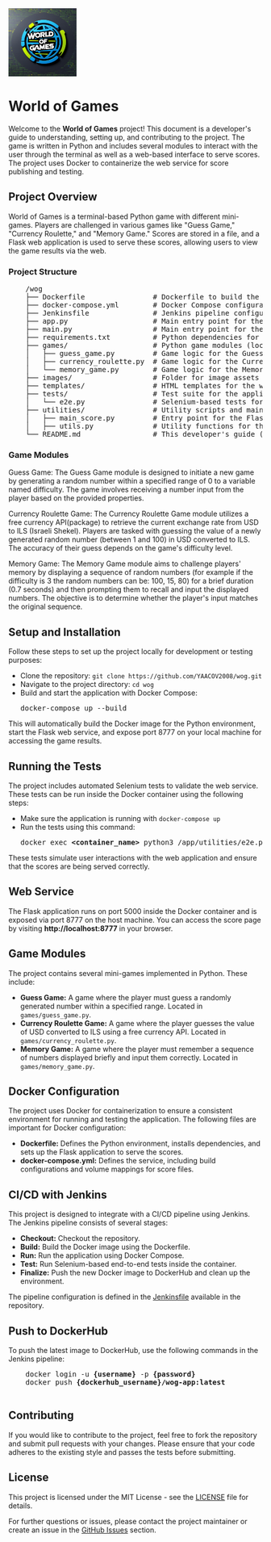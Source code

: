 <!DOCTYPE html>
<html lang="en">
<a href="https://github.com/YAACOV2008/wog">
  <img src="./images/logo-main.png" alt="Logo" height="135px" style="max-width: 100%;">
</a>
<br/>

<body>
<h1> World of Games </h1>
<p>Welcome to the <strong>World of Games</strong> project! This document is a developer's guide to understanding, setting up, and contributing to the project. The game is written in Python and includes several modules to interact with the user through the terminal as well as a web-based interface to serve scores. The project uses Docker to containerize the web service for score publishing and testing.</p>
<h2>Project Overview</h2>
    <p>World of Games is a terminal-based Python game with different mini-games. Players are challenged in various games like "Guess Game," "Currency Roulette," and "Memory Game." Scores are stored in a file, and a Flask web application is used to serve these scores, allowing users to view the game results via the web.</p>

<h3>Project Structure</h3>

<pre>
    /wog
    ├── Dockerfile                # Dockerfile to build the Python environment and web service
    ├── docker-compose.yml        # Docker Compose configuration for the application
    ├── Jenkinsfile               # Jenkins pipeline configuration file
    ├── app.py                    # Main entry point for the game logic (called by main.py)
    ├── main.py                   # Main entry point for the welcome screen and initiates the game (calls app.py)
    ├── requirements.txt          # Python dependencies for the application
    ├── games/                    # Python game modules (located here)
    │   ├── guess_game.py         # Game logic for the Guess Game
    │   ├── currency_roulette.py  # Game logic for the Currency Roulette game
    │   └── memory_game.py        # Game logic for the Memory game
    ├── images/                   # Folder for image assets (e.g., logos)
    ├── templates/                # HTML templates for the web service
    ├── tests/                    # Test suite for the application
    │   └── e2e.py                # Selenium-based tests for the web service
    ├── utilities/                # Utility scripts and main game logic
    │   ├── main_score.py         # Entry point for the Flask web service
    │   ├── utils.py              # Utility functions for the game logic
    └── README.md                 # This developer's guide (Markdown format)
</pre>
<h3>Game Modules </h3>

Guess Game:
The Guess Game module is designed to initiate a new game by generating a random number
within a specified range of 0 to a variable named difficulty. The game involves receiving a number
input from the player based on the provided properties.

Currency Roulette Game:
The Currency Roulette Game module utilizes a free currency API(package) to retrieve the current
exchange rate from USD to ILS (Israeli Shekel). Players are tasked with guessing the value of a newly
generated random number (between 1 and 100) in USD converted to ILS. The accuracy of their guess
depends on the game's difficulty level.

Memory Game:
The Memory Game module aims to challenge players' memory by displaying a sequence of
random numbers (for example if the difficulty is 3 the random numbers can be: 100, 15, 80) for a
brief duration (0.7 seconds) and then prompting them to recall and input the displayed numbers.
The objective is to determine whether the player's input matches the original sequence.

<h2>Setup and Installation</h2>
    <p>Follow these steps to set up the project locally for development or testing purposes:</p>
    <ul>
        <li>Clone the repository: <code>git clone https://github.com/YAACOV2008/wog.git</code></li>
        <li>Navigate to the project directory: <code>cd wog</code></li>
        <li>Build and start the application with Docker Compose:
            <pre>docker-compose up --build</pre>
        </li>
    </ul>
    <p>This will automatically build the Docker image for the Python environment, start the Flask web service, and expose port 8777 on your local machine for accessing the game results.</p>

<h2>Running the Tests</h2>
    <p>The project includes automated Selenium tests to validate the web service. These tests can be run inside the Docker container using the following steps:</p>
    <ul>
        <li>Make sure the application is running with <code>docker-compose up</code></li>
        <li>Run the tests using this command:
            <pre>docker exec <strong>&lt;container_name&gt;</strong> python3 /app/utilities/e2e.py</pre>
        </li>
    </ul>
    <p>These tests simulate user interactions with the web application and ensure that the scores are being served correctly.</p>

<h2>Web Service</h2>
    <p>The Flask application runs on port 5000 inside the Docker container and is exposed via port 8777 on the host machine. You can access the score page by visiting <strong>http://localhost:8777</strong> in your browser.</p>

<h2>Game Modules</h2>
    <p>The project contains several mini-games implemented in Python. These include:</p>
    <ul>
        <li><strong>Guess Game:</strong> A game where the player must guess a randomly generated number within a specified range. Located in <code>games/guess_game.py</code>.</li>
        <li><strong>Currency Roulette Game:</strong> A game where the player guesses the value of USD converted to ILS using a free currency API. Located in <code>games/currency_roulette.py</code>.</li>
        <li><strong>Memory Game:</strong> A game where the player must remember a sequence of numbers displayed briefly and input them correctly. Located in <code>games/memory_game.py</code>.</li>
    </ul>

<h2>Docker Configuration</h2>
    <p>The project uses Docker for containerization to ensure a consistent environment for running and testing the application. The following files are important for Docker configuration:</p>
    <ul>
        <li><strong>Dockerfile:</strong> Defines the Python environment, installs dependencies, and sets up the Flask application to serve the scores.</li>
        <li><strong>docker-compose.yml:</strong> Defines the service, including build configurations and volume mappings for score files.</li>
    </ul>

<h2>CI/CD with Jenkins</h2>
    <p>This project is designed to integrate with a CI/CD pipeline using Jenkins. The Jenkins pipeline consists of several stages:</p>
    <ul>
        <li><strong>Checkout:</strong> Checkout the repository.</li>
        <li><strong>Build:</strong> Build the Docker image using the Dockerfile.</li>
        <li><strong>Run:</strong> Run the application using Docker Compose.</li>
        <li><strong>Test:</strong> Run Selenium-based end-to-end tests inside the container.</li>
        <li><strong>Finalize:</strong> Push the new Docker image to DockerHub and clean up the environment.</li>
    </ul>
<p>The pipeline configuration is defined in the <a href="https://github.com/YAACOV2008/wog/blob/master/Jenkinsfile" target="_blank">Jenkinsfile</a> available in the repository.</p>

<h2>Push to DockerHub</h2>
    <p>To push the latest image to DockerHub, use the following commands in the Jenkins pipeline:</p>
    <pre>
    docker login -u <strong>{username}</strong> -p <strong>{password}</strong>
    docker push <strong>{dockerhub_username}/wog-app:latest</strong>
    </pre>

<h2>Contributing</h2>
    <p>If you would like to contribute to the project, feel free to fork the repository and submit pull requests with your changes. Please ensure that your code adheres to the existing style and passes the tests before submitting.</p>

<h2>License</h2>
    <p>This project is licensed under the MIT License - see the <a href="https://opensource.org/licenses/MIT" target="_blank">LICENSE</a> file for details.</p>

<footer>
        <p>For further questions or issues, please contact the project maintainer or create an issue in the <a href="https://github.com/YAACOV2008/wog/issues" target="_blank">GitHub Issues</a> section.</p>
    </footer>
</body>
</html>

